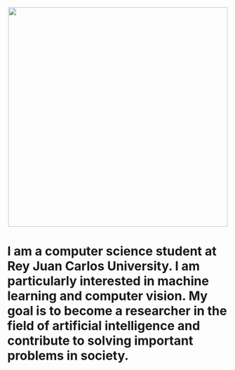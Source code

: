 <div id="header" align="center">
  <img src="https://media.tenor.com/xVbh42PIQdMAAAAC/haruhi-suzumiya-plotting.gif" width="500"/>
</div>
<h1>
I am a computer science student at Rey Juan Carlos University. I am particularly interested in machine learning and computer vision. My goal is to become a researcher in the field of artificial intelligence and contribute to solving important problems in society.
</h1>
